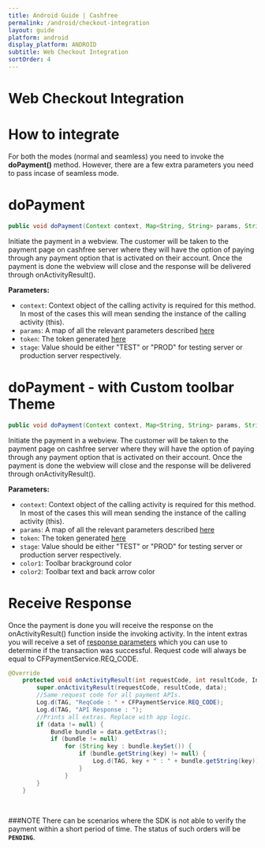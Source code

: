 ```yaml
---
title: Android Guide | Cashfree
permalink: /android/checkout-integration
layout: guide
platform: android
display_platform: ANDROID
subtitle: Web Checkout Integration
sortOrder: 4
---
```


<h1> Web Checkout Integration</h1>

# How to integrate

For both the modes (normal and seamless) you need to invoke the <b>doPayment()</b> method. However, there are a few extra parameters you need to pass incase of seamless mode. 

# doPayment

```java
public void doPayment(Context context, Map<String, String> params, String token, String stage)
```
Initiate the payment in a webview. The customer will be taken to the payment page on cashfree server where they will have the option of paying through any payment option that is activated on their account. Once the payment is done the webview will close and the response will be delivered through onActivityResult().

<b>Parameters:</b>
<ul>
  <li><code>context</code>: Context object of the calling activity is required for this method. In most of the cases this will mean sending the instance of the calling activity (this). </li>
  <li><code>params</code>: A map of all the relevant parameters described <a href="/android/request-params">here</a></li>
  <li><code>token</code>: The token generated <a href="/android/integration-steps#step-4:-generate-token-(from-backend)">here</a></li>
  <li><code>stage</code>: Value should be either "TEST" or "PROD" for testing server or production server respectively.</li>
</ul>

# doPayment - with Custom toolbar Theme

```java
public void doPayment(Context context, Map<String, String> params, String token, String stage, String color1, String color2)
```
Initiate the payment in a webview. The customer will be taken to the payment page on cashfree server where they will have the option of paying through any payment option that is activated on their account. Once the payment is done the webview will close and the response will be delivered through onActivityResult().


<b>Parameters:</b>
<ul>
  <li><code>context</code>: Context object of the calling activity is required for this method. In most of the cases this will mean sending the instance of the calling activity (this). </li>
  <li><code>params</code>: A map of all the relevant parameters described <a href="/android/request-params">here</a></li>
  <li><code>token</code>: The token generated <a href="/android/integration-steps#step-4:-generate-token-(from-backend)">here</a></li>
  <li><code>stage</code>: Value should be either "TEST" or "PROD" for testing server or production server respectively.</li>
  <li><code>color1</code>: Toolbar brackground color</li>
  <li><code>color2</code>: Toolbar text and back arrow color</li>
</ul>


# Receive Response

Once the payment is done you will receive the response on the onActivityResult() function inside the invoking activity. In the intent extras you will receive a set of [response parameters](/android/response-param) which you can use to determine if the transaction was successful. Request code will always be equal to CFPaymentService.REQ_CODE.

```java
@Override
    protected void onActivityResult(int requestCode, int resultCode, Intent data) {
        super.onActivityResult(requestCode, resultCode, data);
        //Same request code for all payment APIs. 
        Log.d(TAG, "ReqCode : " + CFPaymentService.REQ_CODE);
        Log.d(TAG, "API Response : ");
        //Prints all extras. Replace with app logic.
        if (data != null) {
            Bundle bundle = data.getExtras();
            if (bundle != null)
                for (String key : bundle.keySet()) {
                    if (bundle.getString(key) != null) {
                        Log.d(TAG, key + " : " + bundle.getString(key));
                    }
                }
        }
    }
```
<br/>

###NOTE 
There can be scenarios where the SDK is not able to verify the payment within a short period of time. The status of such orders will be <code><b>PENDING</b></code>.


